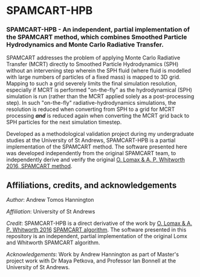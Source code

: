 # SPAMCART-HPB
### **SPAMCART-HPB** - An independent, partial implementation of the SPAMCART method, which combines Smoothed Particle Hydrodynamics and Monte Carlo Radiative Transfer. 

SPAMCART addresses the problem of applying Monte Carlo Radiative Transfer (MCRT) directly to Smoothed Particle Hydrodynamics (SPH) without an intervening step wherein the SPH fluid (where fluid is modelled with large numbers of particles of a fixed mass) is mapped to 3D grid. Mapping to such a grid severely limits the final simulation resolution, especially if MCRT is performed "on-the-fly" as the hydrodynamical (SPH) simulation is run (rather than the MCRT applied solely as a post-processing step). In such "on-the-fly" radiative-hydrodynamics simulations, the resolution is reduced when converting from SPH to a grid for MCRT processing **_and_** is reduced again when converting the MCRT grid back to SPH particles for the next simulation timestep.

Developed as a methodological validation project during my undergraduate studies at the University of St Andrews, SPAMCART-HPB is a partial implementation of the SPAMCART method. The software presented here was developed independently from the original SPAMCART team, to independently derive and verify the original [O. Lomax & A. P. Whitworth 2016, SPAMCART method](http://cdsads.u-strasbg.fr/abs/2016MNRAS.461.3542L).

## Affiliations, credits, and acknowledgements

*Author*: Andrew Tomos Hannington
    
*Affiliation*: University of St Andrews

*Credit*: SPAMCART-HPB is a direct derivative of the work by [O. Lomax & A. P. Whitworth 2016](http://cdsads.u-strasbg.fr/abs/2016MNRAS.461.3542L) [SPAMCART algorithm](https://github.com/odlomax/spamcart-dev). The software presented in this repository is an independent, partial implementation of the original Lomx and Whitworth SPAMCART algorithm.

*Acknowledgements*: Work by Andrew Hannington as part of Master's project work with Dr Maya Petkova, and Professor Ian Bonnell at the University of St Andrews.

